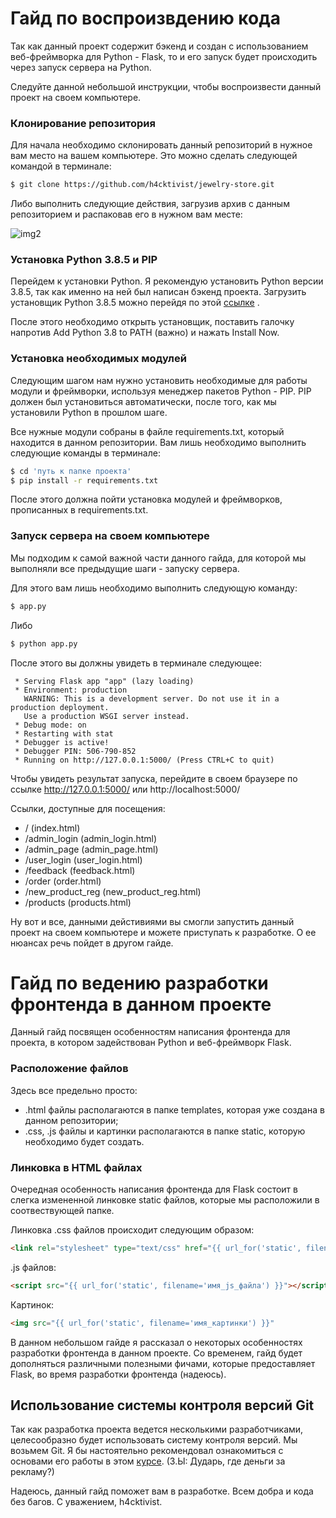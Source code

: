 # Гайд по воспроизвдению кода

Так как данный проект содержит бэкенд и создан с использованием веб-фреймворка для Python - Flask, то и его запуск будет происходить через запуск сервера на Python.

Следуйте данной небольшой инструкции, чтобы воспроизвести данный проект на своем компьютере.


### Клонирование репозитория
Для начала необходимо склонировать данный репозиторий в нужное вам место на вашем компьютере. Это можно сделать следующей командой в терминале:
```sh
$ git clone https://github.com/h4cktivist/jewelry-store.git
```
Либо выполнить следующие действия, загрузив архив с данным репозиторием и распаковав его в нужном вам месте:

![img2](https://user-images.githubusercontent.com/51692800/98440897-56440a80-211d-11eb-8608-8015397e073b.png)


### Установка Python 3.8.5 и PIP
Перейдем к установки Python. Я рекомендую установить Python версии 3.8.5, так как именно на ней был написан бэкенд проекта. Загрузить установщик Python 3.8.5 можно перейдя по этой [ссылке](https://www.python.org/ftp/python/3.8.5/python-3.8.5-amd64.exe) .

После этого необходимо открыть установщик, поставить галочку напротив Add Python 3.8 to PATH (важно) и нажать Install Now.


### Установка необходимых модулей
Следующим шагом нам нужно установить необходимые для работы модули и фреймворки, используя менеджер пакетов Python - PIP. PIP должен был установиться автоматически, после того, как мы установили Python в прошлом шаге.

Все нужные модули собраны в файле requirements.txt, который находится в данном репозитории. Вам лишь необходимо выполнить следующие команды в терминале:

```sh
$ cd 'путь к папке проекта'
$ pip install -r requirements.txt
```
После этого должна пойти установка модулей и фреймворков, прописанных в requirements.txt.


### Запуск сервера на своем компьютере
Мы подходим к самой важной части данного гайда, для которой мы выполняли все предыдущие шаги - запуску сервера.

Для этого вам лишь необходимо выполнить следующую команду: 

```sh
$ app.py
```

Либо
```sh
$ python app.py
```

После этого вы должны увидеть в терминале следующее:
```
 * Serving Flask app "app" (lazy loading)
 * Environment: production
   WARNING: This is a development server. Do not use it in a production deployment.
   Use a production WSGI server instead.
 * Debug mode: on
 * Restarting with stat
 * Debugger is active!
 * Debugger PIN: 506-790-852
 * Running on http://127.0.0.1:5000/ (Press CTRL+C to quit)
 ```
 
 Чтобы увидеть результат запуска, перейдите в своем браузере по ссылке http://127.0.0.1:5000/ или http://localhost:5000/
 

 Ссылки, доступные для посещения:
- / (index.html)
- /admin_login (admin_login.html)
- /admin_page (admin_page.html)
- /user_login (user_login.html)
- /feedback (feedback.html)
- /order (order.html)
- /new_product_reg (new_product_reg.html)
- /products (products.html)

Ну вот и все, данными дейстивиями вы смогли запустить данный проект на своем компьютере и можете приступать к разработке. О ее нюансах речь пойдет в другом гайде.

# Гайд по ведению разработки фронтенда в данном проекте
Данный гайд посвящен особенностям написания фронтенда для проекта, в котором задействован Python и веб-фреймворк Flask.

### Расположение файлов
Здесь все предельно просто:
- .html файлы располагаются в папке templates, которая уже создана в данном репозитории;
- .css, .js файлы и картинки располагаются в папке static, которую необходимо будет создать.

### Линковка в HTML файлах
Очередная особенность написания фронтенда для Flask состоит в слегка измененной линковке static файлов, которые мы расположили в соотвествующей папке.

Линковка .css файлов происходит следующим образом:
```html
<link rel="stylesheet" type="text/css" href="{{ url_for('static', filename='имя_css_файла') }}">
```
.js файлов:
```html
<script src="{{ url_for('static', filename='имя_js_файла') }}"></script>
```
Картинок:
```html
<img src="{{ url_for('static', filename='имя_картинки') }}"
```

В данном небольшом гайде я рассказал о некоторых особенностях разработки фронтенда в данном проекте. Со временем, гайд будет дополняться различными полезными фичами, которые предоставляет Flask, во время разработки фронтенда (надеюсь). 

## Использование системы контроля версий Git

Так как разработка проекта ведется несколькими разработчиками, целесообразно будет использовать систему контроля версий. Мы возьмем Git. Я бы настоятельно рекомендовал ознакомиться с основами его работы в этом [курсе](https://www.youtube.com/playlist?list=PL0lO_mIqDDFUesRNkeg46TDd5I6r7p2PI). (З.Ы: Дударь, где деньги за рекламу?)

Надеюсь, данный гайд поможет вам в разработке. Всем добра и кода без багов. С уважением, h4cktivist.

